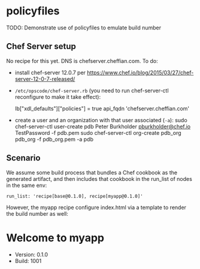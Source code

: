 # policyfiles

TODO: Demonstrate use of policyfiles to emulate build number

## Chef Server setup

No recipe for this yet. DNS is chefserver.cheffian.com. To do:

- install chef-server 12.0.7 per https://www.chef.io/blog/2015/03/27/chef-server-12-0-7-released/
- `/etc/opscode/chef-server.rb` (you need to run chef-server-ctl reconfigure to make it take effect):

    lb["xdl_defaults"]["policies"] = true
    api_fqdn 'chefserver.cheffian.com'

- create a user and an organization with that user associated (`-a`):
    sudo chef-server-ctl user-create pdb Peter Burkholder pburkholder@chef.io TestPassword -f pdb.pem
    sudo chef-server-ctl org-create pdb_org pdb_org -f pdb_org.pem -a pdb

## Scenario

We assume some build process that bundles a Chef cookbook as the generated artifact, and then includes that cookbook in the run_list of nodes in the same env:

    run_list: 'recipe[base@0.1.0], recipe[myapp@0.1.0]'

However, the myapp recipe configure index.html via a template to render the build number as well:

   <h1>Welcome to myapp</h1>
   <ul>
     <li>Version: 0.1.0</li>
     <li>Build: 1001</li>
   </ul>
